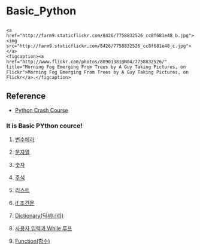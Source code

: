 # Basic_Python <figure>
	<a href="http://farm9.staticflickr.com/8426/7758832526_cc8f681e48_b.jpg"><img src="http://farm9.staticflickr.com/8426/7758832526_cc8f681e48_c.jpg"></a>
	<figcaption><a href="http://www.flickr.com/photos/80901381@N04/7758832526/" title="Morning Fog Emerging From Trees by A Guy Taking Pictures, on Flickr">Morning Fog Emerging From Trees by A Guy Taking Pictures, on Flickr</a>.</figcaption>

## Reference
- [Python Crash Course](https://ehmatthes.github.io/pcc/solutions/README.html)

### It is Basic PYthon cource!

1. [변수에러](https://github.com/Choco0914/Basic_Python/tree/basic)

2. [문자열](https://github.com/Choco0914/Basic_Python/tree/string)

3. [숫자](https://github.com/Choco0914/Basic_Python/tree/number)

4. [주석](https://github.com/Choco0914/Basic_Python/tree/comment)

5. [리스트](https://github.com/Choco0914/Basic_Python/tree/list)

6. [if 조건문](https://github.com/Choco0914/Basic_Python/tree/if)

7. [Dictionary(딕셔너리)](https://github.com/Choco0914/Basic_Python/tree/dictionary)

8. [사용자 입력과 While 루프](https://github.com/Choco0914/Basic_Python/tree/while)

9. [Function(함수)](https://github.com/Choco0914/Basic_Python/tree/function)
